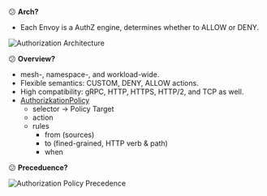 :confused: **Arch?**

- Each Envoy is a AuthZ engine, determines whether to ALLOW or DENY.



![Authorization Architecture](https://istio.io/latest/docs/concepts/security/authz.svg)



:confused: **Overview?**

- mesh-, namespace-, and workload-wide.
- Flexible semantics: CUSTOM, DENY, ALLOW actions.
- High compatibility: gRPC, HTTP, HTTPS, HTTP/2, and TCP as well.
- [AuthorizkationPolicy](https://istio.io/latest/docs/reference/config/security/authorization-policy/)
  - selector → Policy Target
  - action
  - rules
    - from (sources)
    - to (fined-grained, HTTP verb & path)
    - when



:confused: **Preceduence?**

![Authorization Policy Precedence](https://istio.io/latest/docs/concepts/security/authz-eval.svg)
